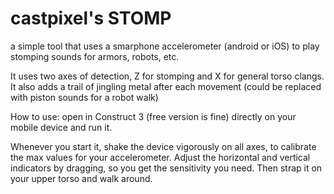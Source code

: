 # castpixel's STOMP
a simple tool that uses a smarphone accelerometer (android or iOS) to play stomping sounds for armors, robots, etc.

It uses two axes of detection, Z for stomping and X for general torso clangs. It also adds a trail of jingling metal after each movement (could be replaced with piston sounds for a robot walk)

How to use: open in Construct 3 (free version is fine) directly on your mobile device and run it.

Whenever you start it, shake the device vigorously on all axes, to calibrate the max values for your accelerometer. Adjust the horizontal and vertical indicators by dragging, so you get the sensitivity you need. Then strap it on your upper torso and walk around.
